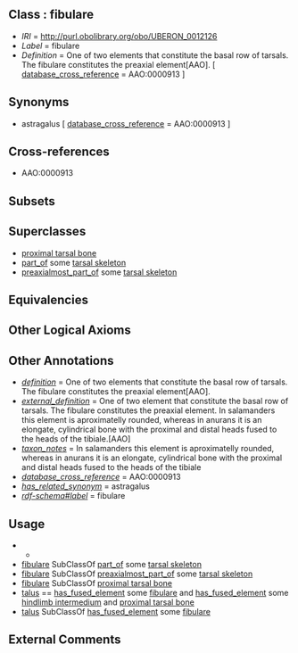 
## Class : fibulare

 * *IRI* = http://purl.obolibrary.org/obo/UBERON_0012126
 * *Label* = fibulare
 * *Definition* = One of two elements that constitute the basal row of tarsals. The fibulare constitutes the preaxial element[AAO]. [ [database_cross_reference](../../ef/oboInOwl#hasDbXref.md) = AAO:0000913 ]

## Synonyms

 * astragalus [ [database_cross_reference](../../ef/oboInOwl#hasDbXref.md) = AAO:0000913 ]

## Cross-references

 * AAO:0000913

## Subsets


## Superclasses

 * [proximal tarsal bone](../../UBERON/79/UBERON_0011679.md)
 * [part_of](../../BFO/50/BFO_0000050.md) some [tarsal skeleton](../../UBERON/79/UBERON_0009879.md)
 * [preaxialmost_part_of](../../BSPO/13/BSPO_0001113.md) some [tarsal skeleton](../../UBERON/79/UBERON_0009879.md)

## Equivalencies


## Other Logical Axioms


## Other Annotations

 * *[definition](../../IAO/15/IAO_0000115.md)* = One of two elements that constitute the basal row of tarsals. The fibulare constitutes the preaxial element[AAO].
 * *[external_definition](../../UBPROP/01/UBPROP_0000001.md)* = One of two element that constitute the basal row of tarsals. The fibulare constitutes the preaxial element. In salamanders this element is aproximatelly rounded, whereas in anurans it is an elongate, cylindrical bone with the proximal and distal heads fused to the heads of the tibiale.[AAO]
 * *[taxon_notes](../../UBPROP/08/UBPROP_0000008.md)* = In salamanders this element is aproximatelly rounded, whereas in anurans it is an elongate, cylindrical bone with the proximal and distal heads fused to the heads of the tibiale
 * *[database_cross_reference](../../ef/oboInOwl#hasDbXref.md)* = AAO:0000913
 * *[has_related_synonym](../../ym/oboInOwl#hasRelatedSynonym.md)* = astragalus
 * *[rdf-schema#label](../../el/rdf-schema#label.md)* = fibulare

## Usage

 * -
 * [fibulare](../../UBERON/26/UBERON_0012126.md) SubClassOf [part_of](../../BFO/50/BFO_0000050.md) some [tarsal skeleton](../../UBERON/79/UBERON_0009879.md)
 * [fibulare](../../UBERON/26/UBERON_0012126.md) SubClassOf [preaxialmost_part_of](../../BSPO/13/BSPO_0001113.md) some [tarsal skeleton](../../UBERON/79/UBERON_0009879.md)
 * [fibulare](../../UBERON/26/UBERON_0012126.md) SubClassOf [proximal tarsal bone](../../UBERON/79/UBERON_0011679.md)
 * [talus](../../UBERON/95/UBERON_0002395.md) == [has_fused_element](../../RO/74/RO_0002374.md) some [fibulare](../../UBERON/26/UBERON_0012126.md) and [has_fused_element](../../RO/74/RO_0002374.md) some [hindlimb intermedium](../../UBERON/78/UBERON_0011678.md) and [proximal tarsal bone](../../UBERON/79/UBERON_0011679.md)
 * [talus](../../UBERON/95/UBERON_0002395.md) SubClassOf [has_fused_element](../../RO/74/RO_0002374.md) some [fibulare](../../UBERON/26/UBERON_0012126.md)

## External Comments

